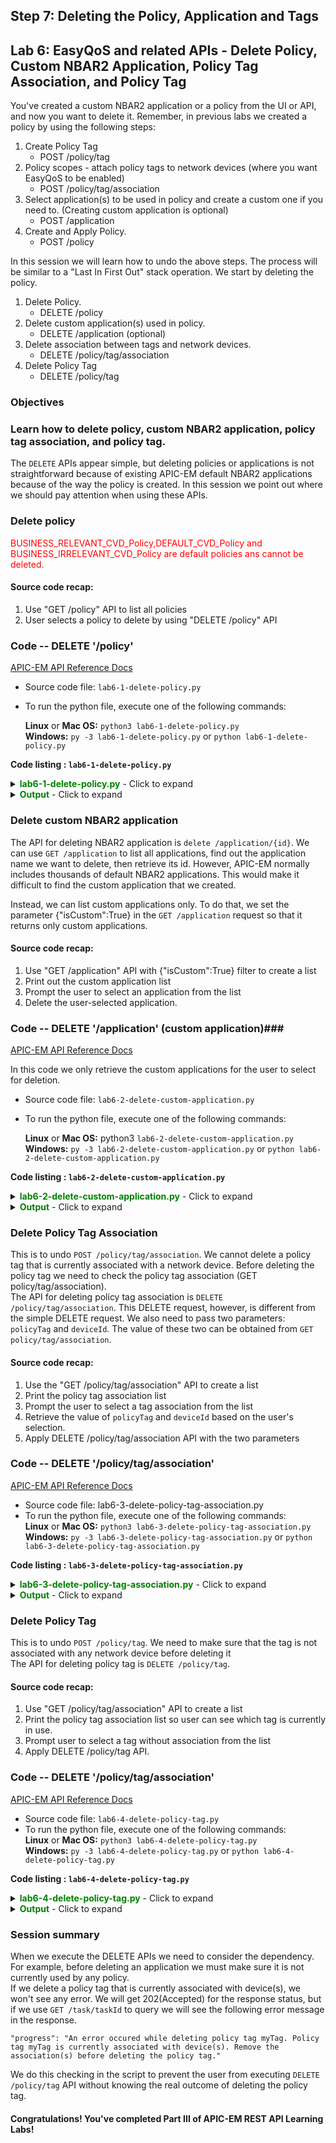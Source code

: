 ## Step 7: Deleting the Policy, Application and Tags

## Lab 6: EasyQoS and related APIs - Delete Policy, Custom NBAR2 Application, Policy Tag Association, and Policy Tag

You've created a custom NBAR2 application or a policy from the UI or API, and now you want to delete it. Remember, in previous labs we created a policy by using the following steps:

1. Create Policy Tag
   * POST /policy/tag  
2. Policy scopes - attach policy tags to network devices (where you want EasyQoS to be enabled)
   * POST /policy/tag/association
3. Select application(s) to be used in policy and create a custom one if you need to. (Creating custom application is optional)
   * POST /application
4. Create and Apply Policy.
   * POST /policy

In this session we will learn how to undo the above steps. The process will be similar to a "Last In First Out" stack operation. We start by deleting the policy.

1. Delete Policy.
   - DELETE /policy
2. Delete custom application(s) used in policy.
   - DELETE /application (optional)
3. Delete association between tags and network devices.
   - DELETE /policy/tag/association
4. Delete Policy Tag
   - DELETE /policy/tag  

### Objectives

### Learn how to delete policy, custom NBAR2 application, policy tag association, and policy tag.

The ```DELETE``` APIs appear simple, but deleting policies or applications is not straightforward because of existing APIC-EM default NBAR2 applications because of the way the policy is created. In this session we point out where we should pay attention when using these APIs.

### Delete policy
<font color='red'>BUSINESS\_RELEVANT\_CVD\_Policy,DEFAULT\_CVD\_Policy and BUSINESS\_IRRELEVANT\_CVD\_Policy are default policies ans cannot be deleted.</font>   

#### Source code recap:

1. Use "GET /policy" API to list all policies
2. User selects a policy to delete by using "DELETE /policy" API

### Code -- DELETE '/policy'  ###

[APIC-EM API Reference Docs](http://devnetapic.cisco.com/)

* Source code file: `lab6-1-delete-policy.py`
* To run the python file, execute one of the following commands:<br>

	**Linux** or **Mac OS:**  `python3 lab6-1-delete-policy.py`<br>
	**Windows:**    `py -3 lab6-1-delete-policy.py` or `python lab6-1-delete-policy.py`<br>


**Code listing : `lab6-1-delete-policy.py`**

<details>
<summary><font color='green'><b>lab6-1-delete-policy.py</b></font> - Click to expand</summary>

<pre><code>
"""
Script name: lab6-1-delete-policy.py
Delete a policy
"""

from apicem import * # APIC-EM IP is assigned in apicem_config.py

def select_policy(ap):
    """
    This function prompts the user to select a policy from a list

    Parameters
    ----------
    ap (object): An apic-em object defined in apicem.py

    Return:
    -------
    list : [policy_name,policy_id]
    """       
    policy = [] # policy list
    try:
        resp= ap.get(api="policy") # "GET /policy" request
        status = resp.status_code
        response_json = resp.json() # Get the json-encoded content from response
        policy = response_json["response"]
    except:
        print ("Something is wrong. We cannot get policy information")
        sys.exit()  

    if status != 200:
        print ("Response status %s. Something is wrong!" %status)
        print (resp.text)
        sys.exit()

    # Make sure there is at least one policy
    if policy != [] :   # if response is not empty
        policy_list = []
        # Extracting attributes
        for i,item in enumerate(policy):
            policy_list.append([i+1,item["policyName"],item["instanceUuid"]])
        # Show all policies
        # Pretty print tabular data using 'tabulate' module
        print (tabulate(policy_list, headers=["#",'policy','id'],tablefmt="rst"),'\n')
    else:
        print ("No policy was found !")
        sys.exit()

    print ("!!! BUSINESS_RELEVANT_CVD_Policy,DEFAULT_CVD_Policy,BUSINESS_IRRELEVANT_CVD_Policy !!!")
    print ("!!!                  These are default policies cannot be deleted                  !!!")
    print ("--------------------------------------------------------------------------------------")

        ######## select a policy and return policy name and policy id #######
    # Ask user's input
    # Stay in the loop until 'policy id' is assigned or user entered 'exit'

    name_idx = 1 # policy name index in the list
    id_idx = 2   # policy id index in the list
    while True:
        user_input = input('=> Select a number for the policy to delete:' )
        user_input= user_input.replace(" ","") # ignore space
        if user_input.lower() == 'exit':
            sys.exit()
        if user_input.isdigit():
            if int(user_input) in range(1,len(policy_list)+1):
                policy_name = policy_list[int(user_input)-1][name_idx]
                policy_id = policy_list[int(user_input)-1][id_idx]
                return [policy_name,policy\_id] # return value of this function
            else:
                print ("Oops! That number is out of range. Please try again or enter 'exit'")
        else:
            print ("Oops! The input you entered is not a number. Please try again or enter 'exit'")
    # End of while loop

### Delete Policy ###

if \_\_name\_\_ == "\_\_main\_\_": # Execute only if run as a script
    myapicem = apicem() # initialize apicem instance
    policy_info=select_policy(myapicem)
    print ("Deleting",policy_info[0],"....") # policy_info[0] = policy_name
    try:
        myapicem.delete(api="policy/"+policy_info[1],printOut=True) # policy_info[1] = policy_id
    except:
        print ("Something went wrong while deleting policy")
        sys.exit()  

</code></pre>
</details>

<details>
<summary><font color='green'><b>Output</b></font> - Click to expand</summary>

<pre><code>
status:  200
========  ==============================  ====================================
  number  policy                          id
========  ==============================  ====================================
       1  DEFAULT_CVD_Policy              18cfbf01-e093-498c-9e4e-f6066ebbddeb
       2  test_policy-BR                  4a4d45ab-b81c-4695-bda4-8873420bf2af
       3  MEditech-BR                     583d31f6-bd62-4809-970f-b095d3600cea
       4  MEditech-IR                     62eab521-576d-439e-8be4-1358c1b7ba89
       5  MEditech-D                      8ad0d5aa-ac71-4c4f-b98c-ed6db86b3d14
       6  BUSINESS_RELEVANT_CVD_Policy    93e36769-ae5a-4e9c-aef5-3c0e78580839
       7  BUSINESS_IRRELEVANT_CVD_Policy  d968c5c4-eb61-4cd2-994d-fe5bb6d31423
========  ==============================  ====================================

!!! BUSINESS_RELEVANT_CVD_Policy,DEFAULT_CVD_Policy,BUSINESS_IRRELEVANT_CVD_Policy !!!
!!! These are default policies and cannot be deleted !!!
--------------------------------------------------------------------------------------
=> Select a number for the policy to delete:2
Deleting test_policy-BR ....
status:  202
Response: {
    "version": "1.0",
    "response": {
        "url": "/api/v1/task/6cd7d2bd-f2e0-4aa1-820c-69565b234b20",
        "taskId": "6cd7d2bd-f2e0-4aa1-820c-69565b234b20"
    }
}
</code></pre>
</details>

### Delete custom NBAR2 application

The API for deleting NBAR2 application is ```delete /application/{id}```. We can use ```GET /application``` to list all applications, find out the application name we want to delete, then retrieve its id. However, APIC-EM normally includes thousands of default NBAR2 applications. This would make it difficult to find the custom application that we created.<br>

Instead, we can list custom applications only. To do that, we set the parameter {"isCustom":True} in the ```GET /application``` request so that it returns only custom applications.

#### Source code recap:

1. Use "GET /application" API with {"isCustom":True} filter to create a list
2. Print out the custom application list
3. Prompt the user to select an application from the list
4. Delete the user-selected application.

### Code -- DELETE '/application'  (custom application)###
[APIC-EM API Reference Docs](http://devnetapic.cisco.com/)

In this code we only retrieve the custom applications for the user to select for deletion.<br>

* Source code file: `lab6-2-delete-custom-application.py`
* To run the python file, execute one of the following commands:<br>

	**Linux** or **Mac OS:**  python3 `lab6-2-delete-custom-application.py`<br>
	**Windows:**    `py -3 lab6-2-delete-custom-application.py` or `python lab6-2-delete-custom-application.py`<br>

**Code listing : `lab6-2-delete-custom-application.py`**

<details>
<summary><font color='green'><b>lab6-2-delete-custom-application.py</b></font> - Click to expand</summary>

<pre><code>
"""
Script name: lab6-2-delete-application.py
Delete a custom application
"""

from apicem import \* # APIC-EM IP assigned in apicem_config.py

#### Select a custom application from the list and return its id

def select_application(ap):
    """
    This function prompts the user to select a custom application from a list

    Parameters
    ----------
    ap (object): An apic-em object defined in `apicem.py`

    Return:
    -------
    str : custom application id
    """    

    app = []
    params={"isCustom":True} # filter, only retrieve custom application
    try:
        resp= ap.get(api="application",params=params) # The response (result) from "GET /application" request
        status = resp.status_code
        response_json = resp.json() # Get the json-encoded content from response
        app = response_json["response"]
    except:
        print ("Something is wrong. We cannot get application information")
        sys.exit()  

    if status != 200:
        print ("Response status %s. Something is wrong !"%status)
        sys.exit()

    custom_app = []
    if app != [] :   # if response is not empty
        # Extracting attributes
        idx=0
        for item in app:
            idx+=1 # adding numbers in the list
            custom_app.append([idx,item["name"],item["id"]])
        # Show all custom applications
        # Pretty print tabular data, needs 'tabulate' module

    if custom_app == []:
        print ("There is no custom NBAR2 application, so there is nothing to delete !")
        sys.exit()
    else:
        name_list=[]   # List of all custom application names
        app_in_policy=[] # list of all all custom applications which are used by policy
        for item in custom_app:
            name_list.append(item[1])
        # Iterate through all polices to find out if custom application is used
        resp= ap.get(api="policy")
        policy = resp.json()["response"]
        for item in policy:
            if "resource" in item:
                for item1 in item["resource"]["applications"]:
                    if item1["appName"] in name_list:
                        app_in_policy.append([item1["appName"],item["policyName"]])
        # Here, we check if there are applications used by policy
        # If there are applications used the we won't be able to delete
        i = 0
        policy_name_idx=2
        # Iterate custom application list
        for item in custom_app:
            match = False
            # Go Through 'in use' applications and insert policy name in position 2 of the list
            for item1 in app_in_policy:
                print (item[1])
                if item[1] in item1:
                    match = True
                    policy_name=item1[1]
                    break
            if match:
                custom_app[i].insert(policy_name_idx,policy_name)
            else:
                custom_app[i].insert(policy_name_idx,"") # leave it blank if it is not used by any policy
                i=i+1
        print ("******** If application is used by a policy it cannot be deleted ! *************")
        print (tabulate(custom_app, headers=['number','custom application','used by policy'],tablefmt="rst"),'\n')

    ######## Now prompt user to select an application and delete it #######
    # Prompt for tje user's input
    # Stay in the loop until 'id' is assigned or user selects 'exit'
    app_id = ""
    id_idx = 3 # #custom_app id is in position 3
    while True:
        user_input = input('=> Select a number for the application to delete:' )
        user_input= user_input.replace(" ","") # ignore space
        if user_input.lower() == 'exit':
            sys.exit()
        if user_input.isdigit():
            if int(user_input) in range(1,len(custom_app)+1):
                app_id = custom_app[int(user_input)-1][id_idx] #custom_app id is in position 3
                return app\_id
            else:
                print ("Oops! That number is out of range. Please try again or enter 'exit'")
        else:
            print ("Oops! The input you entered is not a number. Please try again or enter 'exit'")
    # End of while loop

#### Delete application ####

if \_\_name\_\_ == "\_\_main\_\_": # Execute only if run as a script
    myapicem = apicem() # initialize apicem instance
    app_id=select_application(myapicem)  # get custom application id
    try:
        myapicem.delete(api="application/"+app_id,printOut=True) # Delete application by application id
    except:
        print ("Something went wrong while deleting the application")
        sys.exit()

</code></pre>
</details>

<details>
<summary><font color='green'><b>Output</b></font> - Click to expand</summary>

<pre><code>
** Retrieving applications may take a while, please wait......... **

Executing GET 'https://devnetapi.cisco.com/sandbox/apic_em/api/v1/application'

status:  200

Executing GET 'https://devnetapi.cisco.com/sandbox/apic_em/api/v1/policy'

******** If application is used by a policy it cannot be deleted ! *************
========  ====================  ================
  number  custom application    used by policy
========  ====================  ================
       1  new_app
========  ====================  ================

=> Enter a number to select an application to delete:1
status:  202
Response: {
    "response": {
        "url": "/api/v1/task/73a4359d-27c9-4b47-8fc3-76297802402b",
        "taskId": "73a4359d-27c9-4b47-8fc3-76297802402b"
    },
    "version": "1.0"
}
</code></pre>
</details>

### Delete Policy Tag Association

This is to undo ```POST /policy/tag/association```. We cannot delete a policy tag that is currently associated with a network device. Before deleting the policy tag we need to check the policy tag association (GET policy/tag/association).<br>
The API for deleting policy tag association is ```DELETE /policy/tag/association```.
This DELETE request, however, is different from the simple DELETE request. We also need to pass two parameters: `policyTag` and `deviceId`. The value of these two can be obtained from ```GET policy/tag/association```.

#### Source code recap:

1. Use the "GET /policy/tag/association" API to create a list
2. Print the policy tag association list
3. Prompt the user to select a tag association from the list
4. Retrieve the value of `policyTag` and `deviceId` based on the user's selection.
5. Apply DELETE /policy/tag/association API with the two parameters

### Code -- DELETE '/policy/tag/association'  ###

[APIC-EM API Reference Docs](http://devnetapic.cisco.com/)

* Source code file: lab6-3-delete-policy-tag-association.py
* To run the python file, execute one of the following commands:<br>
	**Linux** or **Mac OS:**  `python3 lab6-3-delete-policy-tag-association.py`<br>
	**Windows:**    `py -3 lab6-3-delete-policy-tag-association.py` or `python lab6-3-delete-policy-tag-association.py`<br>


**Code listing : `lab6-3-delete-policy-tag-association.py`**

<details>
<summary><font color='green'><b>lab6-3-delete-policy-tag-association.py</b></font> - Click to expand</summary>

<pre><code>
"""
Script name: lab6-3-delete-tag-association.py
Delete a tag association
"""

from apicem import *  # APIC-EM IP is assigned in apicem_config.py

def select_tag_association(ap):
    """
    This function prompts the user to select a tag association from a list

    Parameters
    ----------
    ap (object): An apic-em object defined in apicem.py

    Return:
    -------
    list :  [tag_to_delete,device_id_to_delete]
    """   
    # Get policy tag association

    try:
        resp = ap.get(api="policy/tag/association")
        response_json = resp.json()
        tag = response_json["response"] # policy tag association
    except:
        print ("Something went wrong while getting the policy tag !")
        sys.exit()
    tag_list = []
    i=0
    for item in tag:
        if "policyTag" in item:
            if item["networkDevices"] != []:
                for item1 in item["networkDevices"]:
                    i+=1
                    tag_list.append([i,item["policyTag"],item1["deviceName"],item1["deviceIp"],item1["deviceId"]])
    if tag_list ==[]:
        print ("No policy tag association was found, so there is nothing to delete")
        sys.exit()

    print ("The following are network devices that have policy tags")              
    print (tabulate(tag_list, headers=['#','Policy Tag associated with','Device Name','Device IP'],tablefmt="rst"),'\n')


    # Prompt for the user's input
    # Stay in the loop until a tag is selected or user selects 'exit'
    tag_to_delete=""
    device_id_to_delete=""
    while True:
        tag_num = input('=> Enter a number from the list above to delete a policy tag association: ')
        tag_num = tag_num.replace(" ","") # ignore space
        if tag_num.lower() == 'exit':
            sys.exit()
        if tag_num.isdigit():
            if int(tag_num) in range(1,len(tag_list)+1):
                tag_to_delete=tag_list[int(tag_num)-1][1]
                device_id_to_delete=tag_list[int(tag_num)-1][4]
                break
            else:
                print ("Oops! That number is out of range. Please try again or enter 'exit'")
        else:
            print ("Oops! The input you entered is not a number. Please try again or enter 'exit'")
    # End of while loop

    if tag_to_delete=="" or device_id_to_delete=="":
        print ("For some reason, tag name is NULL!")
        sys.exit()
    else:
        return  [tag_to_delete,device_id_to\_delete]

########################## Delete policy tag association ########################

if \_\_name\_\_ == "\_\_main\_\_": # Execute only if run as a script
    myapicem = apicem() # initialize apicem instance
    tag_id_list=select_tag_association(myapicem)

    params={"policyTag":tag_id_list[0],"networkDeviceId":tag_id_list[1]}
    # To delete tag association, pass the name of the policy tag and the network device id as parameters
    try:
        myapicem.delete(api="policy/tag/association/",params=params,printOut=True)
    except:
        print ("Something wrong while deleting policy/tag/association")
        sys.exit()   

</code></pre>
</details>

<details>
<summary><font color='green'><b>Output</b></font> - Click to expand</summary>

<pre><code>
The following are network devices that have policy tags
===  ============================  ==============  ===========
  #  Policy Tag associated with    Device Name     Device IP
===  ============================  ==============  ===========
  1  Branch                        Branch-Router2  207.3.1.2
  2  testPolicy                    CAMPUS-Access1  212.1.10.1
===  ============================  ==============  ===========

=> Enter a number from the list above to delete a policy tag association: 2

status:  202
Response: {
    "version": "1.0",
    "response": {
        "url": "/api/v1/task/6d0c6ba4-44d1-4d4d-ae16-7f79194e50dd",
        "taskId": "6d0c6ba4-44d1-4d4d-ae16-7f79194e50dd"
    }
}

</code></pre>
</details>

### Delete Policy Tag

This is to undo ```POST /policy/tag```. We need to make sure that the tag is not associated with any network device before deleting it<br>
The API for deleting policy tag is ```DELETE /policy/tag```.

#### Source code recap:

1. Use "GET /policy/tag/association" API to create a list
2. Print the policy tag association list so user can see which tag is currently in use.
3. Prompt user to select a tag without association from the list
4. Apply DELETE /policy/tag API.

### Code -- DELETE '/policy/tag/association'  ###

[APIC-EM API Reference Docs](http://devnetapic.cisco.com/)

* Source code file: `lab6-4-delete-policy-tag.py`
* To run the python file, execute one of the following commands:<br>
	**Linux** or **Mac OS:**  `python3 lab6-4-delete-policy-tag.py`<br>
	**Windows:**    `py -3 lab6-4-delete-policy-tag.py` or `python lab6-4-delete-policy-tag.py`<br>

**Code listing : `lab6-4-delete-policy-tag.py`**

<details>
<summary><font color='green'><b>lab6-4-delete-policy-tag.py</b></font> - Click to expand</summary>

<pre><code>
"""
Script name: `lab6-4-delete-policy-tag.py`
Delete a policy-tag
"""

from  apicem import \* # APIC-EM IP is assigned in apicem_config.py
def select_tag(ap):
    """
    This function prompts the user to select a policy tag from a list

    Parameters
    ----------
    ap (object): An apic-em object defined in apicem.py

    Return:
    -------
    str : policy tag
    """   
    try:
        resp = ap.get(api="policy/tag/count")
        response_json = resp.json()
        count = response_json["response"] # policy tags
    except:
        print ("Something went wrong while getting policy tag count!")
        sys.exit()
    if count == 0 :
        print ("No policy tag was found, so there is nothing to delete !")
        sys.exit()
    try:
        resp = ap.get(api="policy/tag/association")
        response_json = resp.json()
        tag = response_json["response"] # policy tag association
    except:
        print ("Something went wrong with GET policy/tag/association!")
        sys.exit()

    tag_list = []

    i=0
    for item in tag:
        if "policyTag" in item:
            if item["networkDevices"] == []:
                i+=1
                tag_list.append([i,item["policyTag"],"",""])
            else:
                for item1 in item["networkDevices"]:
                    i+=1
                    tag_list.append([i,item["policyTag"],item1["deviceName"],item1["deviceIp"]])

    print ("*** If policy tag is associated with a network device, it cannot be deleted ***\n")
    print ("---------------- Select one with no network device attached -----------------\n")      
    print (tabulate(tag_list, headers=['Number','Policy Tag associated with','Device Name','Device IP'],tablefmt="rst"),'\n')

    # Prompt for the user's input
    # Stay in the loop until tag is selected or user selects 'exit'
    tag_to_delete=""
    tag_idx = 1 # 1 is the position of policy tag
    device_ip_idx = 3 #3 is the position of device IP
    while True:
        tag_num = input('=> Enter a number from the above list to delete the policy tag: ')
        tag_num = tag_num.replace(" ","") # ignore space
        if tag_num.lower() == 'exit':
            sys.exit()
        if tag_num.isdigit():
            if int(tag_num) in range(1,len(tag_list)+1):
                tag_to_delete=tag_list[int(tag_num)-1][tag_idx] # 1 is the position of policy tag

                if tag_list[int(tag_num)-1][device_ip_idx] !="":
                    print("This tag is still associated with a network device. Select one with no network device attached !")
                else:    
                    return tag_to_delete
            else:
                print ("Oops! That number is out of range. Please try again or enter 'exit'")
        else:
            print ("Oops! The input you entered is not a number. Please try again or enter 'exit'")
    # End of while loop

    if tag_to\_delete=="" :
        print ("For some reason, the tag name is NULL!")
        sys.exit()

############################### Delete policy tag  ##############################

if \_\_name\_\_ == "\_\_main\_\_": # Execute only if run as a script
    myapicem = apicem() # initialize apicem instance
    tag_to_delete = select_tag(myapicem) # get the policy tag name
    params={'policyTag':tag_to_delete} # to delete the policy tag we pass the tag name as a parameter
    try:
        myapicem.delete(api="policy/tag/",params=params,printOut=True)
    except:
        print ("Something went wrong while deleting policy/tag")
        sys.exit()

</code></pre>
</details>

<details>
<summary><font color='green'><b>Output</b></font> - Click to expand</summary>

<pre><code>
Executing GET 'https://devnetapi.cisco.com/sandbox/apic_em/api/v1/policy/tag/count'


Executing GET 'https://devnetapi.cisco.com/sandbox/apic_em/api/v1/policy/tag/association'

*** If policy tag is associated with a network device, it cannot be deleted ***

---------------- Select one with no network device attached -----------------

========  ============================  ==============  ============
  Number  Policy Tag associated with    Device Name     Device IP
========  ============================  ==============  ============
       1  Ent-Branch-QOS-Scope          CAMPUS-Dist1    212.1.10.100
       2  ptag                          CAMPUS-Core1    10.204.61.2
       3  ptag                          CAMPUS-Access1  212.1.10.1
       4  Tag_06172016
========  ============================  ==============  ============

=> Enter a number from above to delete policy tag: 3

Executing DELETE 'https://devnetapi.cisco.com/sandbox/apic_em/api/v1/policy/tag/'

status:  202
Response: {
    "response": {
        "taskId": "d7e66b83-6a6c-4147-ab9b-2bdaeaedda5b",
        "url": "/api/v1/task/d7e66b83-6a6c-4147-ab9b-2bdaeaedda5b"
    },
    "version": "1.0"
}

</code></pre>
</details>

### Session summary

When we execute the DELETE APIs we need to consider the dependency. For example, before deleting an application we must make sure it is not currently used by any policy. <br>
If we delete a policy tag that is currently associated with device(s), we won't see any error.  We will get 202(Accepted) for the response status, but if we use ```GET /task/taskId``` to query we will see the following error message in the response.

```
"progress": "An error occured while deleting policy tag myTag. Policy tag myTag is currently associated with device(s). Remove the association(s) before deleting the policy tag."
```

We do this checking in the script to prevent the user from executing `DELETE /policy/tag` API without knowing the real outcome of deleting the policy tag.

#### Congratulations! You've completed Part III of APIC-EM REST API Learning Labs!
